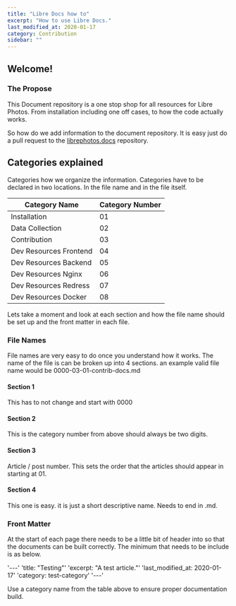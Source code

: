 ```yaml
---
title: "Libre Docs how to"
excerpt: "How to use Libre Docs."
last_modified_at: 2020-01-17
category: Contribution
sidebar: ""
---
```


## Welcome!

### The Propose

 This Document repository is a one stop shop for all resources for Libre Photos. From installation including one off cases, to how the code actually works.

So how do we add information to the document repository. It is easy just do a pull request to the [librephotos.docs](https://github.com/LibrePhotos/librephotos.docs "librephotos.docs") repository.

## Categories explained

Categories how we organize the information. Categories have to be declared in two locations. In the file name and in the file itself.  


 Category Name           | Category Number |
| ---------------------- | --------------- |
| Installation           | 01              |
| Data Collection        | 02              |
| Contribution           | 03              |
| Dev Resources Frontend | 04              |
| Dev Resources Backend  | 05              |
| Dev Resources Nginx    | 06              |
| Dev Resources Redress  | 07              |
| Dev Resources Docker   | 08              |

Lets take a moment and look at each section and how the file name should be set up and the front matter in each file. 

### File Names
File names are very easy to do once you understand how it works. 
The name of the file is can be broken up into 4 sections.
an example valid file name would be 0000-03-01-contrib-docs.md 

#### Section 1
This has to not change and start with 0000

#### Section 2
This is the category number from above should always be two digits. 

#### Section 3
 Article / post number. This sets the order that the articles should appear in starting at 01. 

#### Section 4 
 This one is easy. it is just a short descriptive name. Needs to end in .md.

### Front Matter
At the start of each page there needs to be a little bit of header into so that the documents can be built correctly. 
The minimum that needs to be include is as below. 

'---'
'title: "Testing"'
'excerpt: "A test article."'
'last_modified_at: 2020-01-17'
'category: test-category'
'---'

Use a category name from the table above to ensure proper documentation build. 
